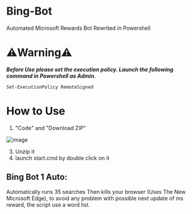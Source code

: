 # Bing-Bot
Automated Microsoft Rewards Bot Rewrited in Powershell

# ⚠️Warning⚠️
  
  _**Before Use please set the execution policy.
  Launch the following command in Powershell as Admin.**_
  
  `Set-ExecutionPolicy RemoteSigned`
  
# How to Use



1. "Code" and "Download ZIP"


![image](https://github.com/Ludo-code/Powershell-Bing-Bot/assets/56892223/72dba9e1-d7d9-4088-a294-f4371c21b0a2)



3. Unzip it
4. launch start.cmd by double click on it


## Bing Bot 1 Auto:
Automatically runs 35 searches Then kills your browser (Uses The New Microsoft Edge), to avoid any problem with possible next update of ms reward, the script use a word list.
